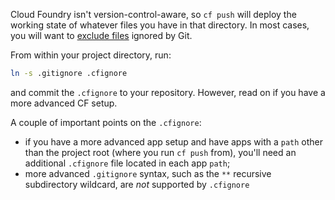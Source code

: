 Cloud Foundry isn't version-control-aware, so `cf push` will deploy the working state of whatever files you have in that directory. In most cases, you will want to [exclude files](http://docs.cloudfoundry.org/devguide/deploy-apps/prepare-to-deploy.html#exclude) ignored by Git. 

From within your project directory, run:

```bash
ln -s .gitignore .cfignore
```

and commit the `.cfignore` to your repository. However, read on if you have a more advanced CF setup.

A couple of important points on the `.cfignore`:

* if you have a more advanced app setup and have apps with a `path` other than the project root (where you run `cf push` from), you'll need an additional `.cfignore` file located in each app `path`;
* more advanced `.gitignore` syntax, such as the `**` recursive subdirectory wildcard, are _not_ supported by `.cfignore`